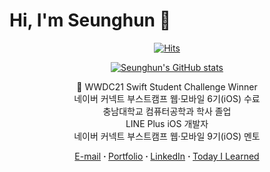 # Hi, I'm Seunghun 👋

<div align="center">

[![Hits](https://hits.seeyoufarm.com/api/count/incr/badge.svg?url=https%3A%2F%2Fgithub.com%2FYabby1997&count_bg=%2379C83D&title_bg=%23555555&icon=&icon_color=%23E7E7E7&title=hits&edge_flat=false)](https://hits.seeyoufarm.com)

[![Seunghun's GitHub stats](https://github-readme-stats.vercel.app/api?username=yabby1997)](https://github.com/anuraghazra/github-readme-stats)

</div>

<div align="center">

 WWDC21 Swift Student Challenge Winner<br>
네이버 커넥트 부스트캠프 웹·모바일 6기(iOS) 수료<br>
충남대학교 컴퓨터공학과 학사 졸업<br>
LINE Plus iOS 개발자<br>
네이버 커넥트 부스트캠프 웹·모바일 9기(iOS) 멘토

</div>

<div align="center">
	<a href="mailto:yabby1997@gmail.com">E-mail</a>
	<b> · </b>
	<a href="https://www.notion.so/seunghun-ios/iOS-1e259ee218c64ce4bf795a064599cd2a">Portfolio</a>
	<b> · </b>
	<a href="https://www.linkedin.com/in/seunghunyang">LinkedIn</a>
	<b> · </b>
	<a href="https://seunghun-ios.notion.site/Today-I-Learned-215fcae7351c45cca5514275231d8af2?pvs=4">Today I Learned</a>
</div>
